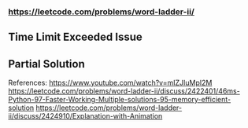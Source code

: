 ### https://leetcode.com/problems/word-ladder-ii/

## Time Limit Exceeded Issue

## Partial Solution

References:
https://www.youtube.com/watch?v=mIZJIuMpI2M
https://leetcode.com/problems/word-ladder-ii/discuss/2422401/46ms-Python-97-Faster-Working-Multiple-solutions-95-memory-efficient-solution
https://leetcode.com/problems/word-ladder-ii/discuss/2424910/Explanation-with-Animation